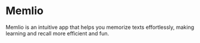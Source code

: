 # Memlio
Memlio is an intuitive app that helps you memorize texts effortlessly, making learning and recall more efficient and fun.
